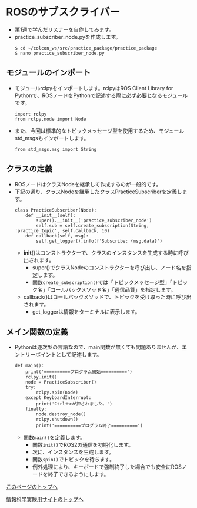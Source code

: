 # ROSのサブスクライバー
- 第1週で学んだリスナーを自作してみます。
- practice_subscriber_node.pyを作成します。
    ```
    $ cd ~/colcon_ws/src/practice_package/practice_package
    $ nano practice_subscriber_node.py
    ```

## モジュールのインポート
- モジュールrclpyをインポートします。rclpyはROS Client Library for Pythonで、ROSノードをPythonで記述する際に必ず必要となるモジュールです。
    ```
    import rclpy
    from rclpy.node import Node
    ```
- また、今回は標準的なトピックメッセージ型を使用するため、モジュールstd_msgsもインポートします。
    ```
    from std_msgs.msg import String
    ```

## クラスの定義
- ROSノードはクラスNodeを継承して作成するのが一般的です。
- 下記の通り、クラスNodeを継承したクラスPracticeSubscriberを定義します。
    ```
    class PracticeSubscriber(Node):
        def __init__(self):
            super().__init__('practice_subscriber_node')
            self.sub = self.create_subscription(String, 'practice_topic', self.callback, 10)
        def callback(self, msg):
            self.get_logger().info(f'Subscribe: {msg.data}')
    ```
    - __init__()はコンストラクターで、クラスのインスタンスを生成する時に呼び出されます。
        - super()でクラスNodeのコンストラクターを呼び出し、ノード名を指定します。
        - 関数`create_subscription()`では「トピックメッセージ型」「トピック名」「コールバックメソッド名」「通信品質」を指定します。
    - callback()はコールバックメソッドで、トピックを受け取った時に呼び出されます。
        - get_loggerは情報をターミナルに表示します。

## メイン関数の定義
- Pythonは逐次型の言語なので、main関数が無くても問題ありませんが、エントリーポイントとして記述します。
    ```
    def main():
        print('==========プログラム開始==========')
        rclpy.init()
        node = PracticeSubscriber()
        try:
            rclpy.spin(node)
        except KeyboardInterrupt:
            print('Ctrl＋cが押されました。')
        finally:
            node.destroy_node()
            rclpy.shutdown()
            print('==========プログラム終了==========')
    ```
    - 関数`main()`を定義します。
        - 関数`init()`でROS2の通信を初期化します。
        - 次に、インスタンスを生成します。
        - 関数`spin()`でトピックを待ちます。
        - 例外処理により、キーボードで強制終了した場合でも安全にROSノードを終了できるようにします。

[このページのトップへ](#)

[情報科学実験用サイトのトップへ](https://stl-apu.github.io/laboratory_experiments/)
